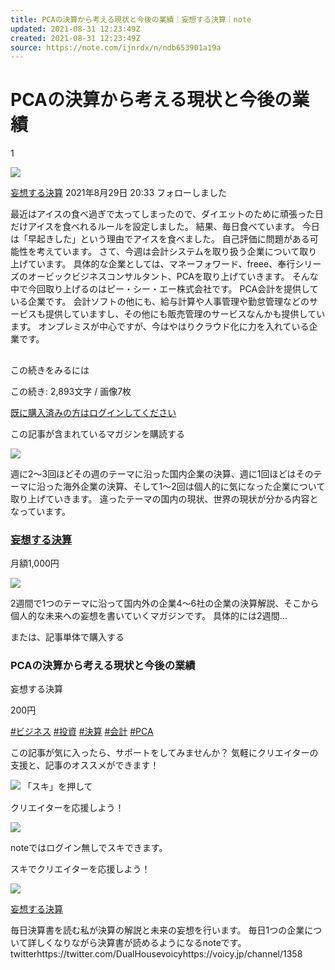 ```yaml
---
title: PCAの決算から考える現状と今後の業績｜妄想する決算｜note
updated: 2021-08-31 12:23:49Z
created: 2021-08-31 12:23:49Z
source: https://note.com/ijnrdx/n/ndb653901a19a
---
```


#  PCAの決算から考える現状と今後の業績

 1

[![](https://assets.st-note.com/production/uploads/images/15043705/profile_0194e46095a7f185262f6e880b59d6c3.jpg?width=60)](https://note.com/ijnrdx)

[妄想する決算](https://note.com/ijnrdx)
 2021年8月29日 20:33     フォローしました

最近はアイスの食べ過ぎで太ってしまったので、ダイエットのために頑張った日だけアイスを食べれるルールを設定しました。
結果、毎日食べています。
今日は「早起きした」という理由でアイスを食べました。
自己評価に問題がある可能性を考えています。
さて、今週は会計システムを取り扱う企業について取り上げています。
具体的な企業としては、マネーフォワード、freee、奉行シリーズのオービックビジネスコンサルタント、PCAを取り上げていきます。
そんな中で今回取り上げるのはピー・シー・エー株式会社です。
PCA会計を提供している企業です。
会計ソフトの他にも、給与計算や人事管理や勤怠管理などのサービスも提供していますし、その他にも販売管理のサービスなんかも提供しています。
オンプレミスが中心ですが、今はやはりクラウド化に力を入れている企業です。

##

この続きをみるには

 この続き: 2,893文字  /  画像7枚

[ 既に購入済みの方はログインしてください](https://note.com/login?redirectPath=%2Fijnrdx%2Fn%2Fndb653901a19a)

この記事が含まれているマガジンを購読する

![](https://assets.st-note.com/production/uploads/images/15043705/profile_0194e46095a7f185262f6e880b59d6c3.jpg?fit=bounds&format=jpeg&quality=85&width=330)

週に2～3回ほどその週のテーマに沿った国内企業の決算、週に1回ほどはそのテーマに沿った海外企業の決算、そして1～2回は個人的に気になった企業について取り上げていきます。 違ったテーマの国内の現状、世界の現状が分かる内容となっています。

### [妄想する決算](https://note.com/ijnrdx/m/m3d3c2586142e)

   月額1,000円

[![](https://assets.st-note.com/production/uploads/images/51251833/magazine_cover_landscape_sp_a2f1e5a67f7533c094695b7a68dfecb7.jpeg)](https://note.com/ijnrdx/m/m3d3c2586142e)

2週間で1つのテーマに沿って国内外の企業4～6社の企業の決算解説、そこから個人的な未来への妄想を書いていくマガジンです。 具体的には2週間…

または、記事単体で購入する

###  PCAの決算から考える現状と今後の業績

妄想する決算

200円

[   #ビジネス](https://note.com/hashtag/%E3%83%93%E3%82%B8%E3%83%8D%E3%82%B9)
[   #投資](https://note.com/hashtag/%E6%8A%95%E8%B3%87)
[   #決算](https://note.com/hashtag/%E6%B1%BA%E7%AE%97)
[   #会計](https://note.com/hashtag/%E4%BC%9A%E8%A8%88)
[   #PCA](https://note.com/hashtag/PCA)

この記事が気に入ったら、サポートをしてみませんか？
気軽にクリエイターの支援と、記事のオススメができます！

![](https://d291vdycu0ht11.cloudfront.net/nuxt/production/img/suki_white.42595d7.png)   「スキ」を押して

クリエイターを応援しよう！

![](https://d291vdycu0ht11.cloudfront.net/nuxt/production/img/like-no-login.44f961d.gif)

noteではログイン無しでスキできます。

スキでクリエイターを応援しよう！

[![](https://assets.st-note.com/production/uploads/images/15043705/profile_0194e46095a7f185262f6e880b59d6c3.jpg?width=200&crop=1:1,smart)](https://note.com/ijnrdx)

[妄想する決算](https://note.com/ijnrdx)

毎日決算書を読む私が決算の解説と未来の妄想を行います。 毎日1つの企業について詳しくなりながら決算書が読めるようになるnoteです。 twitterhttps://twitter.com/DualHousevoicyhttps://voicy.jp/channel/1358